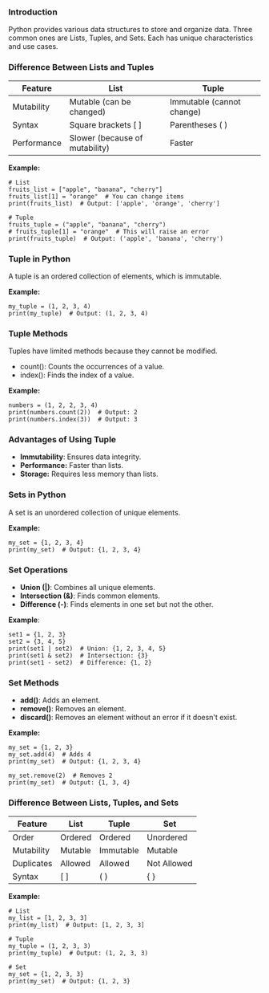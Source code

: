 ### Introduction
Python provides various data structures to store and organize data. Three common ones are Lists, Tuples, and Sets. Each has unique characteristics and use cases.

### Difference Between Lists and Tuples

|   Feature       |            	List               |        	Tuple              |
|-----------------|--------------------------------|-----------------------------|
|   Mutability    |	Mutable (can be changed)       |	Immutable (cannot change)  |
|   Syntax        |	Square brackets [ ]            |	Parentheses ( )            |
|  Performance    |	Slower (because of mutability) |	Faster                     |

**Example:**
```
# List
fruits_list = ["apple", "banana", "cherry"]
fruits_list[1] = "orange"  # You can change items
print(fruits_list)  # Output: ['apple', 'orange', 'cherry']

# Tuple
fruits_tuple = ("apple", "banana", "cherry")
# fruits_tuple[1] = "orange"  # This will raise an error
print(fruits_tuple)  # Output: ('apple', 'banana', 'cherry')
```

###  Tuple in Python
A tuple is an ordered collection of elements, which is immutable.

**Example:**
```
my_tuple = (1, 2, 3, 4)
print(my_tuple)  # Output: (1, 2, 3, 4)
```
### Tuple Methods
Tuples have limited methods because they cannot be modified.

+ count(): Counts the occurrences of a value.
+ index(): Finds the index of a value.
  
**Example:**
```
numbers = (1, 2, 2, 3, 4)
print(numbers.count(2))  # Output: 2
print(numbers.index(3))  # Output: 3
```
### Advantages of Using Tuple
+ **Immutability**: Ensures data integrity.
+ **Performance:** Faster than lists.
+ **Storage:** Requires less memory than lists.
  
### Sets in Python
A set is an unordered collection of unique elements.

**Example:**
```
my_set = {1, 2, 3, 4}
print(my_set)  # Output: {1, 2, 3, 4}
```
### Set Operations
+ **Union (|)**: Combines all unique elements.
+ **Intersection (&)**: Finds common elements.
+ **Difference (-)**: Finds elements in one set but not the other.

**Example**:
```
set1 = {1, 2, 3}
set2 = {3, 4, 5}
print(set1 | set2)  # Union: {1, 2, 3, 4, 5}
print(set1 & set2)  # Intersection: {3}
print(set1 - set2)  # Difference: {1, 2}
```
### Set Methods
+ **add()**: Adds an element.
+ **remove()**: Removes an element.
+ **discard()**: Removes an element without an error if it doesn't exist.
  
**Example:**
```
my_set = {1, 2, 3}
my_set.add(4)  # Adds 4
print(my_set)  # Output: {1, 2, 3, 4}

my_set.remove(2)  # Removes 2
print(my_set)  # Output: {1, 3, 4}
```
### Difference Between Lists, Tuples, and Sets

|  Feature	     |       List        | 	 Tuple      |     Set      |
|----------------|-------------------|--------------|--------------|
|  Order	       |     Ordered	     |  Ordered	    |  Unordered   |
| Mutability     |  	 Mutable       |  Immutable   | 	Mutable    |
| Duplicates	   |     Allowed	     |  Allowed     |  Not Allowed |
|  Syntax        |      	[ ]        |	   ( )      |     	{ }    |

**Example:**
```
# List
my_list = [1, 2, 3, 3]
print(my_list)  # Output: [1, 2, 3, 3]

# Tuple
my_tuple = (1, 2, 3, 3)
print(my_tuple)  # Output: (1, 2, 3, 3)

# Set
my_set = {1, 2, 3, 3}
print(my_set)  # Output: {1, 2, 3}
```

